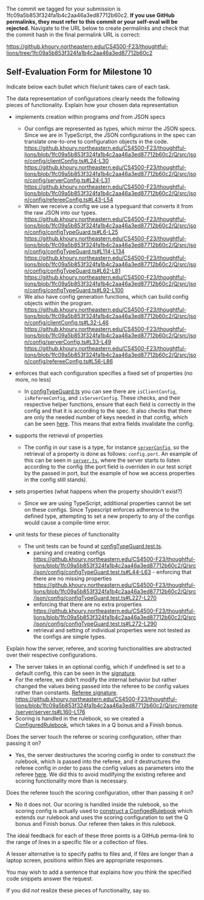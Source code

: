 The commit we tagged for your submission is 1fc09a5b853f324fa1b4c2aa46a3ed87712b60c2.
**If you use GitHub permalinks, they must refer to this commit or your self-eval will be rejected.**
Navigate to the URL below to create permalinks and check that the commit hash in the final permalink URL is correct:

https://github.khoury.northeastern.edu/CS4500-F23/thoughtful-lions/tree/1fc09a5b853f324fa1b4c2aa46a3ed87712b60c2

## Self-Evaluation Form for Milestone 10

Indicate below each bullet which file/unit takes care of each task.

The data representation of configurations clearly needs the following
pieces of functionality. Explain how your chosen data representation 

- implements creation within programs _and_ from JSON specs 

  - Our configs are represented as types, which mirror the JSON specs. Since we are in TypeScript, the JSON configurations in the spec can translate one-to-one to configuration objects in the code.
  https://github.khoury.northeastern.edu/CS4500-F23/thoughtful-lions/blob/1fc09a5b853f324fa1b4c2aa46a3ed87712b60c2/Q/src/json/config/clientConfig.ts#L24-L30
  https://github.khoury.northeastern.edu/CS4500-F23/thoughtful-lions/blob/1fc09a5b853f324fa1b4c2aa46a3ed87712b60c2/Q/src/json/config/serverConfig.ts#L24-L31
  https://github.khoury.northeastern.edu/CS4500-F23/thoughtful-lions/blob/1fc09a5b853f324fa1b4c2aa46a3ed87712b60c2/Q/src/json/config/refereeConfig.ts#L43-L54
  - When we receive a config we use a typeguard that converts it from the raw JSON into our types.
  https://github.khoury.northeastern.edu/CS4500-F23/thoughtful-lions/blob/1fc09a5b853f324fa1b4c2aa46a3ed87712b60c2/Q/src/json/config/configTypeGuard.ts#L6-L25
  https://github.khoury.northeastern.edu/CS4500-F23/thoughtful-lions/blob/1fc09a5b853f324fa1b4c2aa46a3ed87712b60c2/Q/src/json/config/configTypeGuard.ts#L114-L134
  https://github.khoury.northeastern.edu/CS4500-F23/thoughtful-lions/blob/1fc09a5b853f324fa1b4c2aa46a3ed87712b60c2/Q/src/json/config/configTypeGuard.ts#L62-L81
  https://github.khoury.northeastern.edu/CS4500-F23/thoughtful-lions/blob/1fc09a5b853f324fa1b4c2aa46a3ed87712b60c2/Q/src/json/config/configTypeGuard.ts#L92-L100
  - We also have config generation functions, which can build config objects within the program.
  https://github.khoury.northeastern.edu/CS4500-F23/thoughtful-lions/blob/1fc09a5b853f324fa1b4c2aa46a3ed87712b60c2/Q/src/json/config/clientConfig.ts#L32-L46
  https://github.khoury.northeastern.edu/CS4500-F23/thoughtful-lions/blob/1fc09a5b853f324fa1b4c2aa46a3ed87712b60c2/Q/src/json/config/serverConfig.ts#L33-L49
  https://github.khoury.northeastern.edu/CS4500-F23/thoughtful-lions/blob/1fc09a5b853f324fa1b4c2aa46a3ed87712b60c2/Q/src/json/config/refereeConfig.ts#L56-L86

- enforces that each configuration specifies a fixed set of properties (no more, no less)

  - In [configTypeGuard.ts](https://github.khoury.northeastern.edu/CS4500-F23/thoughtful-lions/blob/1fc09a5b853f324fa1b4c2aa46a3ed87712b60c2/Q/src/json/config/configTypeGuard.ts#L6-L161) you can see there are `isClientConfig`, `isRefereeConfig`, and `isServerConfig`. These checks, and their respective helper functions, ensure that each field is correctly in the config and that it is according to the spec. It also checks that there are only the needed number of keys needed in that config, which can be seen [here](https://github.khoury.northeastern.edu/CS4500-F23/thoughtful-lions/blob/1fc09a5b853f324fa1b4c2aa46a3ed87712b60c2/Q/src/json/config/configTypeGuard.ts#L72). This means that extra fields invalidate the config. 
  
- supports the retrieval of properties 
  
  - The config in our case is a type, for instance [`serverConfig`](https://github.khoury.northeastern.edu/CS4500-F23/thoughtful-lions/blob/1fc09a5b853f324fa1b4c2aa46a3ed87712b60c2/Q/src/json/config/serverConfig.ts#L24-L31), so the retrieval of a property is done as follows: `config.port`. An example of this can be seen in [`server.ts`](https://github.khoury.northeastern.edu/CS4500-F23/thoughtful-lions/blob/1fc09a5b853f324fa1b4c2aa46a3ed87712b60c2/Q/src/remote/server/server.ts#L59), where the server starts to listen according to the config (the port field is overriden in our test script by the passed in port, but the example of how we access properties in the config still stands). 

- sets properties (what happens when the property shouldn't exist?) 
  - Since we are using TypeScript, additional properties cannot be set on these configs. Since Typescript enforces adherence to the defined type, attempting to set a new property to any of the configs would cause a compile-time error.

- unit tests for these pieces of functionality

  - The unit tests can be found at [configTypeGuard.test.ts](https://github.khoury.northeastern.edu/CS4500-F23/thoughtful-lions/blob/1fc09a5b853f324fa1b4c2aa46a3ed87712b60c2/Q/src/json/config/configTypeGuard.test.ts). 
    - parsing and creating configs
  https://github.khoury.northeastern.edu/CS4500-F23/thoughtful-lions/blob/1fc09a5b853f324fa1b4c2aa46a3ed87712b60c2/Q/src/json/config/configTypeGuard.test.ts#L44-L63       - enforcing that there are no missing properties 
  https://github.khoury.northeastern.edu/CS4500-F23/thoughtful-lions/blob/1fc09a5b853f324fa1b4c2aa46a3ed87712b60c2/Q/src/json/config/configTypeGuard.test.ts#L227-L270 
    - enforcing that there are no extra properties 
  https://github.khoury.northeastern.edu/CS4500-F23/thoughtful-lions/blob/1fc09a5b853f324fa1b4c2aa46a3ed87712b60c2/Q/src/json/config/configTypeGuard.test.ts#L272-L290
    - retrieval and setting of individual properties were not tested as the configs are simple types.

Explain how the server, referee, and scoring functionalities are abstracted
over their respective configurations.

- The server takes in an optional config, which if undefined is set to a default config, this can be seen in the [signature](https://github.khoury.northeastern.edu/CS4500-F23/thoughtful-lions/blob/1fc09a5b853f324fa1b4c2aa46a3ed87712b60c2/Q/src/remote/server/server.ts#L41). 
- For the referee, we didn't modify the internal behavior but rather changed the values being passed into the referee to be config values rather than constants. [Referee signature](https://github.khoury.northeastern.edu/CS4500-F23/thoughtful-lions/blob/1fc09a5b853f324fa1b4c2aa46a3ed87712b60c2/Q/src/referee/referee.ts#L86-L90). https://github.khoury.northeastern.edu/CS4500-F23/thoughtful-lions/blob/1fc09a5b853f324fa1b4c2aa46a3ed87712b60c2/Q/src/remote/server/server.ts#L160-L176
- Scoring is handled in the rulebook, so we created a [ConfiguredRulebook](https://github.khoury.northeastern.edu/CS4500-F23/thoughtful-lions/blob/1fc09a5b853f324fa1b4c2aa46a3ed87712b60c2/Q/src/game/rules/ruleBook.ts#L140-L161), which takes in a Q bonus and a Finish bonus.

Does the server touch the referee or scoring configuration, other than
passing it on?

- Yes, the server destructures the scoring config in order to construct the rulebook, which is passed into the referee, and it destructures the referee config in order to pass the config values as parameters into the referee [here](https://github.khoury.northeastern.edu/CS4500-F23/thoughtful-lions/blob/1fc09a5b853f324fa1b4c2aa46a3ed87712b60c2/Q/src/remote/server/server.ts#L160-L176). We did this to avoid modifying the existing referee and scoring functionality more than is necessary.

Does the referee touch the scoring configuration, other than passing
it on?

- No it does not. Our scoring is handled inside the rulebook, so the scoring config is actually used to [construct a ConfigedRulebook](https://github.khoury.northeastern.edu/CS4500-F23/thoughtful-lions/blob/1fc09a5b853f324fa1b4c2aa46a3ed87712b60c2/Q/src/remote/server/server.ts#L169-L172) which extends our rulebook and uses the scoring configuration to set the Q bonus and Finish bonus. Our referee then takes in this rulebook.

The ideal feedback for each of these three points is a GitHub
perma-link to the range of lines in a specific file or a collection of
files.

A lesser alternative is to specify paths to files and, if files are
longer than a laptop screen, positions within files are appropriate
responses.

You may wish to add a sentence that explains how you think the
specified code snippets answer the request.

If you did *not* realize these pieces of functionality, say so.

